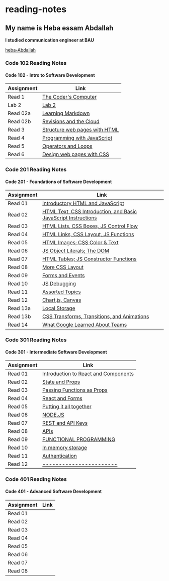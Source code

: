 # reading-notes

## My name is Heba essam Abdallah

**I studied communication engineer at BAU**

[heba-Abdallah](https://github.com/heba-Abdallah)

### Code 102 Reading Notes
#### Code 102 - Intro to Software Development

| Assignment  | Link                                          |
| ----------- | --------------------------------------------- |
| Read 1      | [The Coder's Computer](102/read1.md)          |
| Lab 2       | [Lab 2](102/lab02.md)                         |
| Read 02a    | [Learning Markdown](102/read02a.md)           |
| Read 02b    | [Revisions and the Cloud](102/read02b.md)     |
| Read 3      | [Structure web pages with HTML](102/read3.md) |
| Read 4      | [Programming with JavaScript](102/read04a.md) |
| Read 5      | [Operators and Loops](102/read05.md)          |
| Read 6      | [Design web pages with CSS](102/read06.md)    |

### Code 201 Reading Notes
#### Code 201 - Foundations of Software Development

| Assignment  | Link                                                                            |
| ----------- | ----------------------------------------------                                  |
| Read 01     | [Introductory HTML and JavaScript](201/read01.md)                               |
| Read 02     | [HTML Text, CSS Introduction, and Basic JavaScript Instructions](201/read02.md) |
| Read 03     | [HTML Lists, CSS Boxes, JS Control Flow](201/read03.md)                         |
| Read 04     | [HTML Links, CSS Layout, JS Functions](201/read04.md)                           |
| Read 05     | [HTML Images; CSS Color & Text](201/read05.md)                                  |
| Read 06     | [JS Object Literals; The DOM](201/read06.md)                                    |
| Read 07     | [HTML Tables; JS Constructor Functions](201/read07.md)                          |
| Read 08     | [More CSS Layout](201/read08.md)                                                |
| Read 09     | [Forms and Events](201/read09.md)                                               |
| Read 10     | [JS Debugging](201/read10.md)                                                   |
| Read 11     | [Assorted Topics](201/read11.md)                                                |
| Read 12     | [Chart.js, Canvas](201/read12.md)                                               |
| Read 13a    | [Local Storage](201/read13a.md)                                                 |
| Read 13b    | [CSS Transforms, Transitions, and Animations](201/read13b.md)                   |
| Read 14     | [What Google Learned About Teams](201/read14.md)                                |

### Code 301 Reading Notes
#### Code 301 - Intermediate Software Development

| Assignment  | Link                                                      |
| ----------- | ----------------------------------------------            |
| Read 01     |[Introduction to React and Components](301/read01.md)      |
| Read 02     |[State and Props](301/read02.md)                           |
| Read 03     |[Passing Functions as Props](301/read03.md)                |
| Read 04     |[React and Forms](301/read04.md)                           |
| Read 05     |[Putting it all together](301/read05.md)                   |
| Read 06     |[NODE.JS](301/read06.md)                                   |
| Read 07     |[REST and API Keys](301/read07.md)                         |
| Read 08     |[APIs](301/read08.md)                                      |
| Read 09     |[FUNCTIONAL PROGRAMMING](301/read09.md)                    |
| Read 10     |[In memory storage](301/read10.md)                         |
| Read 11     |[Authentication](301/read11.md)                            |
| Read 12     |[-----------------------](301/read12.md)                   |


### Code 401 Reading Notes
#### Code 401 - Advanced Software Development

| Assignment  | Link                                           |
| ----------- | ---------------------------------------------- |
| Read 01     |                                                |
| Read 02     |                                                |
| Read 03     |                                                |
| Read 04     |                                                |
| Read 05     |                                                |
| Read 06     |                                                |
| Read 07     |                                                |
| Read 08     |                                                |